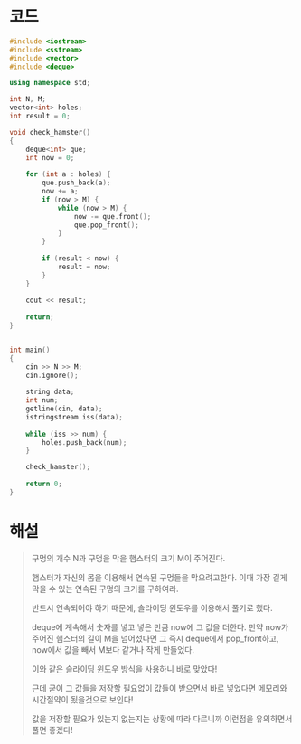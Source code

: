 # 코드

```c++
#include <iostream>
#include <sstream>
#include <vector>
#include <deque>

using namespace std;

int N, M;
vector<int> holes;
int result = 0;

void check_hamster()
{
    deque<int> que;
    int now = 0;
    
    for (int a : holes) {
        que.push_back(a);
        now += a;
        if (now > M) {
            while (now > M) {
                now -= que.front();
                que.pop_front();
            }
        }
        
        if (result < now) {
            result = now;
        }
    }
    
    cout << result;
    
    return;
}


int main()
{
    cin >> N >> M;
    cin.ignore();
    
    string data;
    int num;
    getline(cin, data);
    istringstream iss(data);
    
    while (iss >> num) {
        holes.push_back(num);
    }

    check_hamster();
    
    return 0;
}

```



# 해설

> 구멍의 개수 N과 구멍을 막을 햄스터의 크기 M이 주어진다.
>
> 햄스터가 자신의 몸을 이용해서 연속된 구멍들을 막으려고한다. 이때 가장 길게 막을 수 있는 연속된 구멍의 크기를 구하여라.
>
> 반드시 연속되어야 하기 때문에, 슬라이딩 윈도우를 이용해서 풀기로 했다.
>
> deque에 계속해서 숫자를 넣고 넣은 만큼 now에 그 값을 더한다. 만약 now가 주어진 햄스터의 길이 M을 넘어섰다면 그 즉시 deque에서 pop_front하고, now에서 값을 빼서 M보다 같거나 작게 만들었다.
>
> 이와 같은 슬라이딩 윈도우 방식을 사용하니 바로 맞았다!
>
> 근데 굳이 그 값들을 저장할 필요없이 값들이 받으면서 바로 넣었다면 메모리와 시간절약이 됬을것으로 보인다!
>
> 값을 저장할 필요가 있는지 없는지는 상황에 따라 다르니까 이런점을 유의하면서 풀면 좋겠다!
